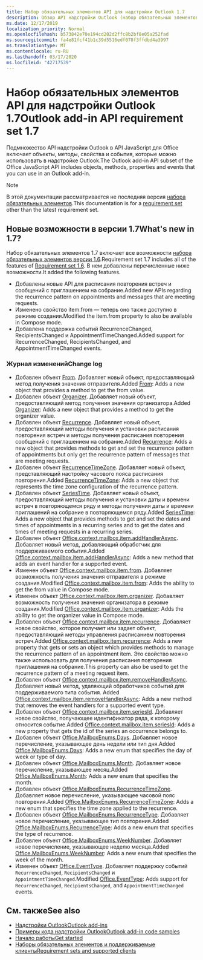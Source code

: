 ```yaml
---
title: Набор обязательных элементов API для надстройки Outlook 1.7
description: Обзор API надстройки Outlook (набор обязательных элементов 1,7)
ms.date: 12/17/2019
localization_priority: Normal
ms.openlocfilehash: b573842e70e194cd202d2ffc8b2bf8e05a252fad
ms.sourcegitcommit: fa4e81fcf41b1c39d5516edf078f3ffdbd4a3997
ms.translationtype: MT
ms.contentlocale: ru-RU
ms.lasthandoff: 03/17/2020
ms.locfileid: "42717539"
---
```

# <a name="outlook-add-in-api-requirement-set-17"></a><span data-ttu-id="8bc4b-103">Набор обязательных элементов API для надстройки Outlook 1.7</span><span class="sxs-lookup"><span data-stu-id="8bc4b-103">Outlook add-in API requirement set 1.7</span></span>

<span data-ttu-id="8bc4b-104">Подмножество API надстройки Outlook в API JavaScript для Office включает объекты, методы, свойства и события, которые можно использовать в надстройке Outlook.</span><span class="sxs-lookup"><span data-stu-id="8bc4b-104">The Outlook add-in API subset of the Office JavaScript API includes objects, methods, properties and events that you can use in an Outlook add-in.</span></span>

> [!NOTE]
> <span data-ttu-id="8bc4b-105">В этой документации рассматривается не последняя версия [набора обязательных элементов](../../requirement-sets/outlook-api-requirement-sets.md).</span><span class="sxs-lookup"><span data-stu-id="8bc4b-105">This documentation is for a [requirement set](../../requirement-sets/outlook-api-requirement-sets.md) other than the latest requirement set.</span></span>

## <a name="whats-new-in-17"></a><span data-ttu-id="8bc4b-106">Новые возможности в версии 1.7</span><span class="sxs-lookup"><span data-stu-id="8bc4b-106">What's new in 1.7?</span></span>

<span data-ttu-id="8bc4b-107">Набор обязательных элементов 1.7 включает все возможности [набора обязательных элементов версии 1.6](../requirement-set-1.6/outlook-requirement-set-1.6.md).</span><span class="sxs-lookup"><span data-stu-id="8bc4b-107">Requirement set 1.7 includes all of the features of [Requirement set 1.6](../requirement-set-1.6/outlook-requirement-set-1.6.md).</span></span> <span data-ttu-id="8bc4b-108">В нем добавлены перечисленные ниже возможности.</span><span class="sxs-lookup"><span data-stu-id="8bc4b-108">It added the following features.</span></span>

- <span data-ttu-id="8bc4b-109">Добавлены новые API для расписания повторения встреч и сообщений с приглашением на собрание.</span><span class="sxs-lookup"><span data-stu-id="8bc4b-109">Added new APIs regarding the recurrence pattern on appointments and messages that are meeting requests.</span></span>
- <span data-ttu-id="8bc4b-110">Изменено свойство item.from — теперь оно также доступно в режиме создания.</span><span class="sxs-lookup"><span data-stu-id="8bc4b-110">Modified the item.from property to also be available in Compose mode.</span></span>
- <span data-ttu-id="8bc4b-111">Добавлена поддержка событий RecurrenceChanged, RecipientsChanged и AppointmentTimeChanged.</span><span class="sxs-lookup"><span data-stu-id="8bc4b-111">Added support for RecurrenceChanged, RecipientsChanged, and AppointmentTimeChanged events.</span></span>

### <a name="change-log"></a><span data-ttu-id="8bc4b-112">Журнал изменений</span><span class="sxs-lookup"><span data-stu-id="8bc4b-112">Change log</span></span>

- <span data-ttu-id="8bc4b-113">Добавлен объект [From](/javascript/api/outlook/office.from?view=outlook-js-1.7). Добавляет новый объект, предоставляющий метод получения значения отправителя.</span><span class="sxs-lookup"><span data-stu-id="8bc4b-113">Added [From](/javascript/api/outlook/office.from?view=outlook-js-1.7): Adds a new object that provides a method to get the from value.</span></span>
- <span data-ttu-id="8bc4b-114">Добавлен объект [Organizer](/javascript/api/outlook/office.organizer?view=outlook-js-1.7). Добавляет новый объект, предоставляющий метод получения значения организатора.</span><span class="sxs-lookup"><span data-stu-id="8bc4b-114">Added [Organizer](/javascript/api/outlook/office.organizer?view=outlook-js-1.7): Adds a new object that provides a method to get the organizer value.</span></span>
- <span data-ttu-id="8bc4b-115">Добавлен объект [Recurrence](/javascript/api/outlook/office.recurrence?view=outlook-js-1.7). Добавляет новый объект, предоставляющий методы получения и установки расписания повторения встреч и методы получения расписания повторения сообщений с приглашением на собрание.</span><span class="sxs-lookup"><span data-stu-id="8bc4b-115">Added [Recurrence](/javascript/api/outlook/office.recurrence?view=outlook-js-1.7): Adds a new object that provides methods to get and set the recurrence pattern of appointments but only get the recurrence pattern of messages that are meeting requests.</span></span>
- <span data-ttu-id="8bc4b-116">Добавлен объект [RecurrenceTimeZone](/javascript/api/outlook/office.recurrencetimezone?view=outlook-js-1.7). Добавляет новый объект, представляющий настройку часового пояса расписания повторения.</span><span class="sxs-lookup"><span data-stu-id="8bc4b-116">Added [RecurrenceTimeZone](/javascript/api/outlook/office.recurrencetimezone?view=outlook-js-1.7): Adds a new object that represents the time zone configuration of the recurrence pattern.</span></span>
- <span data-ttu-id="8bc4b-117">Добавлен объект [SeriesTime](/javascript/api/outlook/office.seriestime?view=outlook-js-1.7). Добавляет новый объект, предоставляющий методы получения и установки даты и времени встреч в повторяющемся ряду и методы получения даты и времени приглашений на собрание в повторяющемся ряду.</span><span class="sxs-lookup"><span data-stu-id="8bc4b-117">Added [SeriesTime](/javascript/api/outlook/office.seriestime?view=outlook-js-1.7): Adds a new object that provides methods to get and set the dates and times of appointments in a recurring series and to get the dates and times of meeting requests in a recurring series.</span></span>
- <span data-ttu-id="8bc4b-118">Добавлен объект [Office.context.mailbox.item.addHandlerAsync](office.context.mailbox.item.md#methods). Добавляет новый метод, добавляющий обработчик для поддерживаемого события.</span><span class="sxs-lookup"><span data-stu-id="8bc4b-118">Added [Office.context.mailbox.item.addHandlerAsync](office.context.mailbox.item.md#methods): Adds a new method that adds an event handler for a supported event.</span></span>
- <span data-ttu-id="8bc4b-119">Изменен объект [Office.context.mailbox.item.from](office.context.mailbox.item.md#properties). Добавляет возможность получения значения отправителя в режиме создания.</span><span class="sxs-lookup"><span data-stu-id="8bc4b-119">Modified [Office.context.mailbox.item.from](office.context.mailbox.item.md#properties): Adds the ability to get the from value in Compose mode.</span></span>
- <span data-ttu-id="8bc4b-120">Изменен объект [Office.context.mailbox.item.organizer](office.context.mailbox.item.md#properties). Добавляет возможность получения значения организатора в режиме создания.</span><span class="sxs-lookup"><span data-stu-id="8bc4b-120">Modified [Office.context.mailbox.item.organizer](office.context.mailbox.item.md#properties): Adds the ability to get the organizer value in Compose mode.</span></span>
- <span data-ttu-id="8bc4b-121">Добавлен объект [Office.context.mailbox.item.recurrence](office.context.mailbox.item.md#properties). Добавляет новое свойство, которое получает или задает объект, предоставляющий методы управления расписанием повторения встреч.</span><span class="sxs-lookup"><span data-stu-id="8bc4b-121">Added [Office.context.mailbox.item.recurrence](office.context.mailbox.item.md#properties): Adds a new property that gets or sets an object which provides methods to manage the recurrence pattern of an appointment item.</span></span> <span data-ttu-id="8bc4b-122">Это свойство можно также использовать для получения расписания повторения приглашения на собрание.</span><span class="sxs-lookup"><span data-stu-id="8bc4b-122">This property can also be used to get the recurrence pattern of a meeting request item.</span></span>
- <span data-ttu-id="8bc4b-123">Добавлен объект [Office.context.mailbox.item.removeHandlerAsync](office.context.mailbox.item.md#methods). Добавляет новый метод, удаляющий обработчиков событий для поддерживаемого типа события. </span><span class="sxs-lookup"><span data-stu-id="8bc4b-123">Added [Office.context.mailbox.item.removeHandlerAsync](office.context.mailbox.item.md#methods): Adds a new method that removes the event handlers for a supported event type.</span></span>
- <span data-ttu-id="8bc4b-124">Добавлен объект [Office.context.mailbox.item.seriesId](office.context.mailbox.item.md#properties). Добавляет новое свойство, получающее идентификатор ряда, к которому относится событие.</span><span class="sxs-lookup"><span data-stu-id="8bc4b-124">Added [Office.context.mailbox.item.seriesId](office.context.mailbox.item.md#properties): Adds a new property that gets the id of the series an occurrence belongs to.</span></span>
- <span data-ttu-id="8bc4b-125">Добавлен объект [Office.MailboxEnums.Days](/javascript/api/outlook/office.mailboxenums.days?view=outlook-js-1.7). Добавляет новое перечисление, указывающее день недели или тип дня.</span><span class="sxs-lookup"><span data-stu-id="8bc4b-125">Added [Office.MailboxEnums.Days](/javascript/api/outlook/office.mailboxenums.days?view=outlook-js-1.7): Adds a new enum that specifies the day of week or type of day.</span></span>
- <span data-ttu-id="8bc4b-126">Добавлен объект [Office.MailboxEnums.Month](/javascript/api/outlook/office.mailboxenums.month?view=outlook-js-1.7). Добавляет новое перечисление, указывающее месяц.</span><span class="sxs-lookup"><span data-stu-id="8bc4b-126">Added [Office.MailboxEnums.Month](/javascript/api/outlook/office.mailboxenums.month?view=outlook-js-1.7): Adds a new enum that specifies the month.</span></span>
- <span data-ttu-id="8bc4b-127">Добавлен объект [Office.MailboxEnums.RecurrenceTimeZone](/javascript/api/outlook/office.mailboxenums.recurrencetimezone?view=outlook-js-1.7). Добавляет новое перечисление, указывающее часовой пояс повторения.</span><span class="sxs-lookup"><span data-stu-id="8bc4b-127">Added [Office.MailboxEnums.RecurrenceTimeZone](/javascript/api/outlook/office.mailboxenums.recurrencetimezone?view=outlook-js-1.7): Adds a new enum that specifies the time zone applied to the recurrence.</span></span>
- <span data-ttu-id="8bc4b-128">Добавлен объект [Office.MailboxEnums.RecurrenceType](/javascript/api/outlook/office.mailboxenums.recurrencetype?view=outlook-js-1.7). Добавляет новое перечисление, указывающее тип повторения.</span><span class="sxs-lookup"><span data-stu-id="8bc4b-128">Added [Office.MailboxEnums.RecurrenceType](/javascript/api/outlook/office.mailboxenums.recurrencetype?view=outlook-js-1.7): Adds a new enum that specifies the type of recurrence.</span></span>
- <span data-ttu-id="8bc4b-129">Добавлен объект [ Office.MailboxEnums.WeekNumber](/javascript/api/outlook/office.mailboxenums.weeknumber?view=outlook-js-1.7). Добавляет новое перечисление, указывающее неделю месяца.</span><span class="sxs-lookup"><span data-stu-id="8bc4b-129">Added [Office.MailboxEnums.WeekNumber](/javascript/api/outlook/office.mailboxenums.weeknumber?view=outlook-js-1.7): Adds a new enum that specifies the week of the month.</span></span>
- <span data-ttu-id="8bc4b-130">Изменен объект [Office.EventType](/javascript/api/office/office.eventtype). Добавляет поддержку событий `RecurrenceChanged`, `RecipientsChanged` и `AppointmentTimeChanged`.</span><span class="sxs-lookup"><span data-stu-id="8bc4b-130">Modified [Office.EventType](/javascript/api/office/office.eventtype): Adds support for `RecurrenceChanged`, `RecipientsChanged`, and `AppointmentTimeChanged` events.</span></span>

## <a name="see-also"></a><span data-ttu-id="8bc4b-131">См. также</span><span class="sxs-lookup"><span data-stu-id="8bc4b-131">See also</span></span>

- [<span data-ttu-id="8bc4b-132">Надстройки Outlook</span><span class="sxs-lookup"><span data-stu-id="8bc4b-132">Outlook add-ins</span></span>](../../../outlook/outlook-add-ins-overview.md)
- [<span data-ttu-id="8bc4b-133">Примеры кода надстройки Outlook</span><span class="sxs-lookup"><span data-stu-id="8bc4b-133">Outlook add-in code samples</span></span>](https://developer.microsoft.com/outlook/gallery/?filterBy=Outlook,Samples,Add-ins)
- [<span data-ttu-id="8bc4b-134">Начало работы</span><span class="sxs-lookup"><span data-stu-id="8bc4b-134">Get started</span></span>](../../../quickstarts/outlook-quickstart.md)
- [<span data-ttu-id="8bc4b-135">Наборы обязательных элементов и поддерживаемые клиенты</span><span class="sxs-lookup"><span data-stu-id="8bc4b-135">Requirement sets and supported clients</span></span>](../../requirement-sets/outlook-api-requirement-sets.md)
